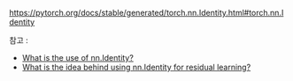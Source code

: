 https://pytorch.org/docs/stable/generated/torch.nn.Identity.html#torch.nn.Identity


참고 : 
- [What is the use of nn.Identity?](https://discuss.pytorch.org/t/what-is-the-use-of-nn-identity/51781)
- [What is the idea behind using nn.Identity for residual learning?](https://stackoverflow.com/questions/64229717/what-is-the-idea-behind-using-nn-identity-for-residual-learning)